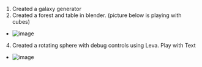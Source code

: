 1. Created a galaxy generator
2. Created a forest and table in blender. (picture below is playing with cubes)
  *  ![image](https://user-images.githubusercontent.com/75579372/123496911-67278a80-d5df-11eb-8525-b5eb5b7b4717.png)
4. Created a rotating sphere with debug controls using Leva. Play with Text
  * ![image](https://user-images.githubusercontent.com/75579372/123496867-2760a300-d5df-11eb-9d73-9270e60dabf3.png)
